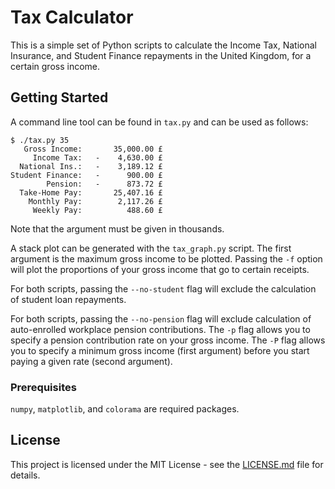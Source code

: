 # Tax Calculator

This is a simple set of Python scripts to calculate the Income Tax, National Insurance, and Student Finance repayments in the United Kingdom, for a certain gross income.

## Getting Started

A command line tool can be found in `tax.py` and can be used as follows:

```console
$ ./tax.py 35
   Gross Income:       35,000.00 £
     Income Tax:   -    4,630.00 £
  National Ins.:   -    3,189.12 £
Student Finance:   -      900.00 £
        Pension:   -      873.72 £
  Take-Home Pay:       25,407.16 £
    Monthly Pay:        2,117.26 £
     Weekly Pay:          488.60 £
```

Note that the argument must be given in thousands.

A stack plot can be generated with the `tax_graph.py` script. The first argument is the maximum gross income to be plotted. Passing the `-f` option will plot the proportions of your gross income that go to certain receipts.

For both scripts, passing the `--no-student` flag will exclude the calculation of student loan repayments.

For both scripts, passing the `--no-pension` flag will exclude calculation of auto-enrolled workplace pension contributions. The `-p` flag allows you to specify a pension contribution rate on your gross income. The `-P` flag allows you to specify a minimum gross income (first argument) before you start paying a given rate (second argument).

### Prerequisites

`numpy`, `matplotlib`, and `colorama` are required packages.

## License

This project is licensed under the MIT License - see the [LICENSE.md](LICENSE.md) file for details.
